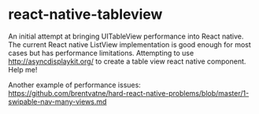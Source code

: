 # react-native-tableview

An initial attempt at bringing UITableView performance into React native. The current React native ListView implementation is good enough for most cases but has performance limitations. Attempting to use http://asyncdisplaykit.org/ to create a table view react native component. Help me!

Another example of performance issues: https://github.com/brentvatne/hard-react-native-problems/blob/master/1-swipable-nav-many-views.md
